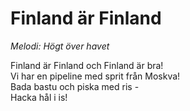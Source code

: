 # Finland är Finland
*Melodi: Högt över havet*

Finland är Finland och Finland är bra!  
Vi har en pipeline med sprit från Moskva!  
Bada bastu och piska med ris -  
Hacka hål i is!  